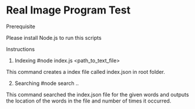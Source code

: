 Real Image Program Test
=============
Prerequisite

Please install Node.js to run this scripts

Instructions

1) Indexing
 #node index.js <path_to_text_file>

 This command creates a index file called index.json in root folder.

2) Searching
 #node search <word1> <word2> ..

 This command searched the index.json file for the given words and
  outputs the location of the words in the file and number of times it occurred.
